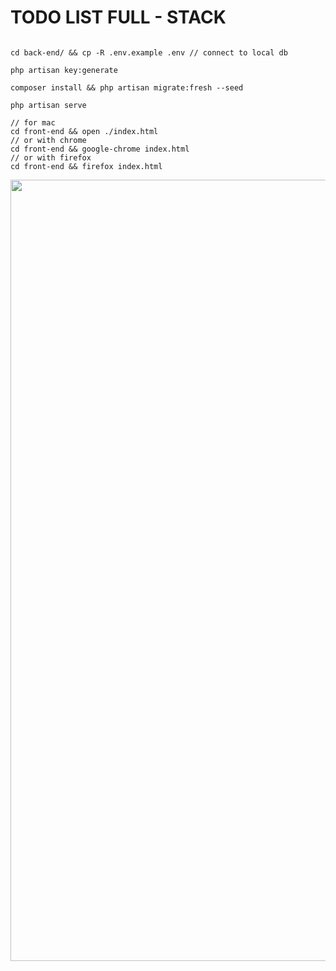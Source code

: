 # TODO LIST FULL - STACK


```code

cd back-end/ && cp -R .env.example .env // connect to local db

php artisan key:generate

composer install && php artisan migrate:fresh --seed

php artisan serve

// for mac 
cd front-end && open ./index.html
// or with chrome
cd front-end && google-chrome index.html
// or with firefox
cd front-end && firefox index.html

```

<img align='center' src="./readme/review.gif" width="1250">
